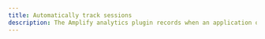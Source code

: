 ```yaml
---
title: Automatically track sessions
description: The Amplify analytics plugin records when an application opens and closes. This session information can be viewed either from your local computer’s terminal or the AWS Console for Pinpoint.
---
```


<inline-fragment platform="js" src="~/lib/analytics/fragments/js/autotrack.md"></inline-fragment>
<inline-fragment platform="ios" src="~/lib/analytics/fragments/autotrack.md"></inline-fragment>
<inline-fragment platform="android" src="~/lib/analytics/fragments/autotrack.md"></inline-fragment>